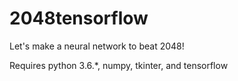 # 2048tensorflow
Let's make a neural network to beat 2048!

Requires python 3.6.*, numpy, tkinter, and tensorflow

